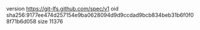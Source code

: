 version https://git-lfs.github.com/spec/v1
oid sha256:9177ee474d257154e9ba0628094d9d9ccdad9bcb834beb31b6f0f08f71b6d058
size 11376
